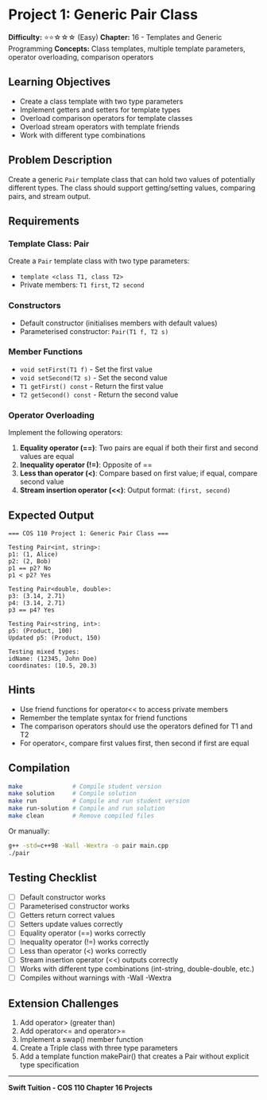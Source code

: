 # Project 1: Generic Pair Class

**Difficulty:** ⭐⭐☆☆☆ (Easy)
**Chapter:** 16 - Templates and Generic Programming
**Concepts:** Class templates, multiple template parameters, operator overloading, comparison operators

## Learning Objectives

- Create a class template with two type parameters
- Implement getters and setters for template types
- Overload comparison operators for template classes
- Overload stream operators with template friends
- Work with different type combinations

## Problem Description

Create a generic `Pair` template class that can hold two values of potentially different types. The class should support getting/setting values, comparing pairs, and stream output.

## Requirements

### Template Class: Pair

Create a `Pair` template class with two type parameters:
- `template <class T1, class T2>`
- Private members: `T1 first`, `T2 second`

### Constructors
- Default constructor (initialises members with default values)
- Parameterised constructor: `Pair(T1 f, T2 s)`

### Member Functions
- `void setFirst(T1 f)` - Set the first value
- `void setSecond(T2 s)` - Set the second value
- `T1 getFirst() const` - Return the first value
- `T2 getSecond() const` - Return the second value

### Operator Overloading

Implement the following operators:

1. **Equality operator (==)**: Two pairs are equal if both their first and second values are equal
2. **Inequality operator (!=)**: Opposite of ==
3. **Less than operator (<)**: Compare based on first value; if equal, compare second value
4. **Stream insertion operator (<<)**: Output format: `(first, second)`

## Expected Output

```
=== COS 110 Project 1: Generic Pair Class ===

Testing Pair<int, string>:
p1: (1, Alice)
p2: (2, Bob)
p1 == p2? No
p1 < p2? Yes

Testing Pair<double, double>:
p3: (3.14, 2.71)
p4: (3.14, 2.71)
p3 == p4? Yes

Testing Pair<string, int>:
p5: (Product, 100)
Updated p5: (Product, 150)

Testing mixed types:
idName: (12345, John Doe)
coordinates: (10.5, 20.3)
```

## Hints

- Use friend functions for operator<< to access private members
- Remember the template syntax for friend functions
- The comparison operators should use the operators defined for T1 and T2
- For operator<, compare first values first, then second if first are equal

## Compilation

```bash
make              # Compile student version
make solution     # Compile solution
make run          # Compile and run student version
make run-solution # Compile and run solution
make clean        # Remove compiled files
```

Or manually:
```bash
g++ -std=c++98 -Wall -Wextra -o pair main.cpp
./pair
```

## Testing Checklist

- [ ] Default constructor works
- [ ] Parameterised constructor works
- [ ] Getters return correct values
- [ ] Setters update values correctly
- [ ] Equality operator (==) works correctly
- [ ] Inequality operator (!=) works correctly
- [ ] Less than operator (<) works correctly
- [ ] Stream insertion operator (<<) outputs correctly
- [ ] Works with different type combinations (int-string, double-double, etc.)
- [ ] Compiles without warnings with -Wall -Wextra

## Extension Challenges

1. Add operator> (greater than)
2. Add operator<= and operator>=
3. Implement a swap() member function
4. Create a Triple class with three type parameters
5. Add a template function makePair() that creates a Pair without explicit type specification

---

**Swift Tuition - COS 110 Chapter 16 Projects**

